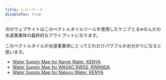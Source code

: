 ```yaml
---
title: ショーケース
disableToc: true
---
```


次のウェブサイトはこのベクトルタイルツールを使用したケニアとるwなんだの水道事業体の最終的なアウトプットになります。

このベクトルタイルが水道事業体にとってどれだけパワフルかお分かりになると思います。

- [Water Supply Map for Narok Water, KENYA](./casestudies/narok)
- [Water Supply Map for WASAC RWSS, RWANDA](./casestudies/wasac)
- [Water Supply Map for Nakuru Water, KENYA](./casestudies/nakuru)